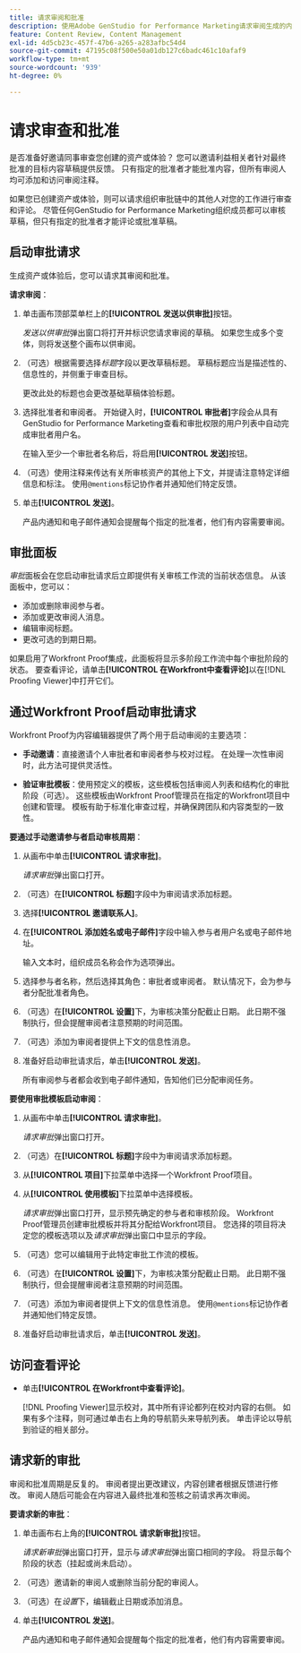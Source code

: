 ```yaml
---
title: 请求审阅和批准
description: 使用Adobe GenStudio for Performance Marketing请求审阅生成的内容。
feature: Content Review, Content Management
exl-id: 4d5cb23c-457f-47b6-a265-a283afbc54d4
source-git-commit: 47195c08f500e50a01db127c6badc461c10afaf9
workflow-type: tm+mt
source-wordcount: '939'
ht-degree: 0%

---
```


# 请求审查和批准

是否准备好邀请同事审查您创建的资产或体验？ 您可以邀请利益相关者针对最终批准的目标内容草稿提供反馈。 只有指定的批准者才能批准内容，但所有审阅人均可添加和访问审阅注释。

如果您已创建资产或体验，则可以请求组织审批链中的其他人对您的工作进行审查和评论。 尽管任何GenStudio for Performance Marketing组织成员都可以审核草稿，但只有指定的批准者才能评论或批准草稿。

## 启动审批请求

生成资产或体验后，您可以请求其审阅和批准。

**请求审阅**：

1. 单击画布顶部菜单栏上的&#x200B;**[!UICONTROL 发送以供审批]**&#x200B;按钮。

   _发送以供审批_&#x200B;弹出窗口将打开并标识您请求审阅的草稿。 如果您生成多个变体，则将发送整个画布以供审阅。

1. （可选）根据需要选择&#x200B;_标题_&#x200B;字段以更改草稿标题。 草稿标题应当是描述性的、信息性的，并侧重于审查目标。

   更改此处的标题也会更改基础草稿体验标题。

1. 选择批准者和审阅者。 开始键入时，**[!UICONTROL 审批者]**&#x200B;字段会从具有GenStudio for Performance Marketing查看和审批权限的用户列表中自动完成审批者用户名。

   在输入至少一个审批者名称后，将启用&#x200B;**[!UICONTROL 发送]**&#x200B;按钮。

1. （可选）使用注释来传达有关所审核资产的其他上下文，并提请注意特定详细信息和标注。 使用`@mentions`标记协作者并通知他们特定反馈。

1. 单击&#x200B;**[!UICONTROL 发送]**。

   产品内通知和电子邮件通知会提醒每个指定的批准者，他们有内容需要审阅。

## 审批面板

_审批_&#x200B;面板会在您启动审批请求后立即提供有关审核工作流的当前状态信息。 从该面板中，您可以：

* 添加或删除审阅参与者。
* 添加或更改审阅人消息。
* 编辑审阅标题。
* 更改可选的到期日期。

如果启用了Workfront Proof集成，此面板将显示多阶段工作流中每个审批阶段的状态。 要查看评论，请单击&#x200B;**[!UICONTROL 在Workfront中查看评论]**&#x200B;以在[!DNL Proofing Viewer]中打开它们。

## 通过Workfront Proof启动审批请求

Workfront Proof为内容编辑器提供了两个用于启动审阅的主要选项：

* **手动邀请**：直接邀请个人审批者和审阅者参与校对过程。 在处理一次性审阅时，此方法可提供灵活性。

* **验证审批模板**：使用预定义的模板，这些模板包括审阅人列表和结构化的审批阶段（可选）。 这些模板由Workfront Proof管理员在指定的Workfront项目中创建和管理。 模板有助于标准化审查过程，并确保跨团队和内容类型的一致性。

**要通过手动邀请参与者启动审核周期**：

1. 从画布中单击&#x200B;**[!UICONTROL 请求审批]**。

   _请求审批_&#x200B;弹出窗口打开。

1. （可选）在&#x200B;**[!UICONTROL 标题]**&#x200B;字段中为审阅请求添加标题。

1. 选择&#x200B;**[!UICONTROL 邀请联系人]**。

1. 在&#x200B;**[!UICONTROL 添加姓名或电子邮件]**&#x200B;字段中输入参与者用户名或电子邮件地址。

   输入文本时，组织成员名称会作为选项弹出。

1. 选择参与者名称，然后选择其角色：审批者或审阅者。 默认情况下，会为参与者分配批准者角色。

1. （可选）在&#x200B;**[!UICONTROL 设置]**&#x200B;下，为审核决策分配截止日期。 此日期不强制执行，但会提醒审阅者注意预期的时间范围。

1. （可选）添加为审阅者提供上下文的信息性消息。

1. 准备好启动审批请求后，单击&#x200B;**[!UICONTROL 发送]**。

   所有审阅参与者都会收到电子邮件通知，告知他们已分配审阅任务。

**要使用审批模板启动审阅**：

1. 从画布中单击&#x200B;**[!UICONTROL 请求审批]**。

   _请求审批_&#x200B;弹出窗口打开。

1. （可选）在&#x200B;**[!UICONTROL 标题]**&#x200B;字段中为审阅请求添加标题。

1. 从&#x200B;**[!UICONTROL 项目]**&#x200B;下拉菜单中选择一个Workfront Proof项目。

1. 从&#x200B;**[!UICONTROL 使用模板]**&#x200B;下拉菜单中选择模板。

   _请求审批_&#x200B;弹出窗口打开，显示预先确定的参与者和审核阶段。 Workfront Proof管理员创建审批模板并将其分配给Workfront项目。 您选择的项目将决定您的模板选项以及&#x200B;_请求审批_&#x200B;弹出窗口中显示的字段。

1. （可选）您可以编辑用于此特定审批工作流的模板。

1. （可选）在&#x200B;**[!UICONTROL 设置]**&#x200B;下，为审核决策分配截止日期。 此日期不强制执行，但会提醒审阅者注意预期的时间范围。

1. （可选）添加为审阅者提供上下文的信息性消息。 使用`@mentions`标记协作者并通知他们特定反馈。

1. 准备好启动审批请求后，单击&#x200B;**[!UICONTROL 发送]**。

## 访问查看评论

* 单击&#x200B;**[!UICONTROL 在Workfront中查看评论]**。

  [!DNL Proofing Viewer]显示校对，其中所有评论都列在校对内容的右侧。 如果有多个注释，则可通过单击右上角的导航箭头来导航列表。 单击评论以导航到验证的相关部分。

## 请求新的审批

审阅和批准周期是反复的。 审阅者提出更改建议，内容创建者根据反馈进行修改。 审阅人随后可能会在内容进入最终批准和签核之前请求再次审阅。

**要请求新的审批**：

1. 单击画布右上角的&#x200B;**[!UICONTROL 请求新审批]**&#x200B;按钮。

   _请求新审批_&#x200B;弹出窗口打开，显示与&#x200B;_请求审批_&#x200B;弹出窗口相同的字段。 将显示每个阶段的状态（挂起或尚未启动）。

1. （可选）邀请新的审阅人或删除当前分配的审阅人。

1. （可选）在&#x200B;_设置_&#x200B;下，编辑截止日期或添加消息。

1. 单击&#x200B;**[!UICONTROL 发送]**。

   产品内通知和电子邮件通知会提醒每个指定的批准者，他们有内容需要审阅。
